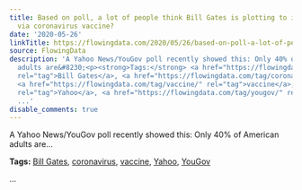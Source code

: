 ```yaml
---
title: Based on poll, a lot of people think Bill Gates is plotting to inject a tracker
  via coronavirus vaccine?
date: '2020-05-26'
linkTitle: https://flowingdata.com/2020/05/26/based-on-poll-a-lot-of-people-think-bill-gates-is-plotting-to-inject-a-tracker-via-coronavirus-vaccine/
source: FlowingData
description: 'A Yahoo News/YouGov poll recently showed this: Only 40% of American
  adults are&#8230;<p><strong>Tags:</strong> <a href="https://flowingdata.com/tag/bill-gates/"
  rel="tag">Bill Gates</a>, <a href="https://flowingdata.com/tag/coronavirus/" rel="tag">coronavirus</a>,
  <a href="https://flowingdata.com/tag/vaccine/" rel="tag">vaccine</a>, <a href="https://flowingdata.com/tag/yahoo/"
  rel="tag">Yahoo</a>, <a href="https://flowingdata.com/tag/yougov/" rel="tag">YouGov</a></p>
  ...'
disable_comments: true
---
```

A Yahoo News/YouGov poll recently showed this: Only 40% of American adults are&#8230;<p><strong>Tags:</strong> <a href="https://flowingdata.com/tag/bill-gates/" rel="tag">Bill Gates</a>, <a href="https://flowingdata.com/tag/coronavirus/" rel="tag">coronavirus</a>, <a href="https://flowingdata.com/tag/vaccine/" rel="tag">vaccine</a>, <a href="https://flowingdata.com/tag/yahoo/" rel="tag">Yahoo</a>, <a href="https://flowingdata.com/tag/yougov/" rel="tag">YouGov</a></p> ...